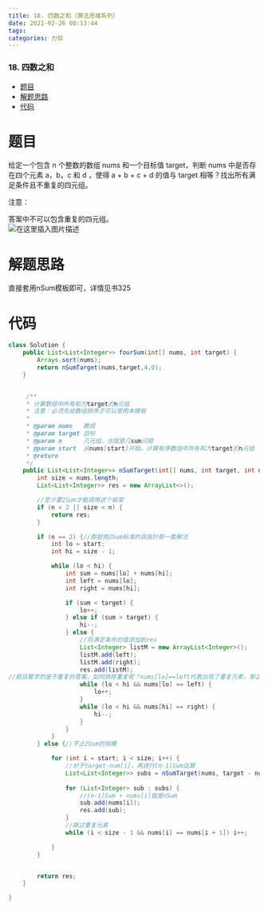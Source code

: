 ```yaml
---
title: 18. 四数之和（算法思维系列）
date: 2021-02-26 00:13:44
tags: 
categories: 力扣
---
```


<!--more-->

### 18\. 四数之和

- [题目](#_2)
- [解题思路](#_12)
- [代码](#_14)

# 题目

给定一个包含 n 个整数的数组 nums 和一个目标值 target，判断 nums 中是否存在四个元素 a，b，c 和 d ，使得 a + b + c + d 的值与 target 相等？找出所有满足条件且不重复的四元组。

注意：

答案中不可以包含重复的四元组。  
![在这里插入图片描述](https://img-blog.csdnimg.cn/20210226001251190.png?x-oss-process=image/watermark,type_ZmFuZ3poZW5naGVpdGk,shadow_10,text_aHR0cHM6Ly9ibG9nLmNzZG4ubmV0L3FxXzIxMDQwNTU5,size_16,color_FFFFFF,t_70)

# 解题思路

直接套用nSum模板即可，详情见书325

# 代码

```java
class Solution {
    public List<List<Integer>> fourSum(int[] nums, int target) {
        Arrays.sort(nums);
        return nSumTarget(nums,target,4,0);
    }


     /**
     * 计算数组中所有和为target的n元组
     * 注意：必须先给数组排序才可以使用本模板
     *
     * @param nums   数组
     * @param target 目标
     * @param n      几元组，也就是几sum问题
     * @param start  从nums[start]开始，计算有序数组中所有和为target的n元组
     * @return
     */
    public List<List<Integer>> nSumTarget(int[] nums, int target, int n, int start) {
        int size = nums.length;
        List<List<Integer>> res = new ArrayList<>();

        //至少要2Sum才能调用这个框架
        if (n < 2 || size < n) {
            return res;
        }

        if (n == 2) {//那就用2Sum标准的双指针那一套解法
            int lo = start;
            int hi = size - 1;

            while (lo < hi) {
                int sum = nums[lo] + nums[hi];
                int left = nums[lo];
                int right = nums[hi];

                if (sum < target) {
                    lo++;
                } else if (sum > target) {
                    hi--;
                } else {
                    //将满足条件的值添加到res
                    List<Integer> listM = new ArrayList<Integer>();
                    listM.add(left);
                    listM.add(right);
                    res.add(listM);
//题目要求的是不重复的答案，如何排除重复呢？nums[lo]==left代表出现了重复元素，那么lo还要前进，直到不是重复元素为止。
                    while (lo < hi && nums[lo] == left) {
                        lo++;
                    }
                    while (lo < hi && nums[hi] == right) {
                        hi--;
                    }
                }
            }
        } else {//不止2Sum的规模

            for (int i = start; i < size; i++) {
                //对于target-num[i]，再进行(n-1)Sum运算
                List<List<Integer>> subs = nSumTarget(nums, target - nums[i], n - 1, i + 1);
                
                for (List<Integer> sub : subs) {
                    //(n-1)Sum + nums[i]就是nSum
                    sub.add(nums[i]);
                    res.add(sub);
                }
                //跳过重复元素
                while (i < size - 1 && nums[i] == nums[i + 1]) i++;

            }
        }


        return res;
    }

}
```